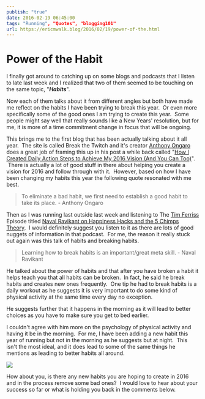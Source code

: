 ```yaml
---
publish: "true"
date: 2016-02-19 06:45:00
tags: "Running", "Quotes", "blogging101"
url: https://ericmwalk.blog/2016/02/19/power-of-the.html
---
```


# Power of the Habit

I finally got around to catching up on some blogs and podcasts that I listen to late last week and I realized that two of them seemed to be touching on the same topic, "***Habits***".

Now each of them talks about it from different angles but both have made me reflect on the habits I have been trying to break this year.  Or even more specifically some of the good ones I am trying to create this year.  Some people might say well that really sounds like a New Years' resolution, but for me, it is more of a time commitment change in focus that will be ongoing.

This brings me to the first blog that has been actually talking about it all year.  The site is called Break the Twitch and it's creator <a href="https://twitter.com/anthonyongaro" target="_blank" rel="noopener noreferrer">Anthony Ongaro</a> does a great job of framing this up in his post a while back called "<a href="http://www.breakthetwitch.com/2016-vision/">How I Created Daily Action Steps to Achieve My 2016 Vision (And You Can Too)</a>".  There is actually a lot of good stuff in there about helping you create a vision for 2016 and follow through with it.  However, based on how I have been changing my habits this year the following quote resonated with me best.

>To eliminate a bad habit, we first need to establish a good habit to take its place. - Anthony Ongaro

Then as I was running last outside last week and listening to The <a href="https://twitter.com/tferriss" target="_blank" rel="noopener noreferrer">Tim Ferriss</a> Episode titled <a href="http://fourhourworkweek.com/2016/01/30/naval-ravikant-on-happiness-hacks/">Naval Ravikant on Happiness Hacks and the 5 Chimps Theory</a>.  I would definitely suggest you listen to it as there are lots of good nuggets of information in that podcast.  For me, the reason it really stuck out again was this talk of habits and breaking habits.

>Learning how to break habits is an important/great meta skill. - Naval Ravikant

He talked about the power of habits and that after you have broken a habit it helps teach you that all habits can be broken.  In fact, he said he break habits and creates new ones frequently.  One tip he had to break habits is a daily workout as he suggests it is very important to do some kind of physical activity at the same time every day no exception.

He suggests further that it happens in the morning as it will lead to better choices as you have to make sure you get to bed earlier.

I couldn't agree with him more on the psychology of physical activity and having it be in the morning.  For me, I have been adding a new habit this year of running but not in the morning as he suggests but at night.  This isn't the most ideal, and it does lead to some of the same things he mentions as leading to better habits all around.

![](https://ericmwalk.blog/uploads/2021/56ded4f486.jpg)

How about you, is there any new habits you are hoping to create in 2016 and in the process remove some bad ones?  I would love to hear about your success so far or what is holding you back in the comments below.
